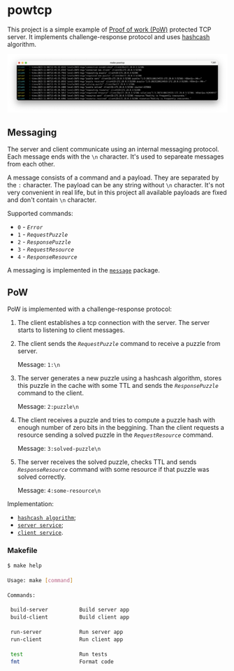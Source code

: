 # powtcp

This project is a simple example of [Proof of work (PoW)](https://en.wikipedia.org/wiki/Proof_of_work) protected TCP server. It implements challenge-response protocol and uses [hashcash](https://en.wikipedia.org/wiki/Hashcash) algorithm.

<p align="center"> 
  <img src="assets/demo.png">
</p>

## Messaging

The server and client communicate using an internal messaging protocol. Each message ends with the `\n` character. It's used to separeate messages from each other.

A message consists of a command and a payload. They are separated by the `:` character. The payload can be any string without `\n` character. It's not very convenient in real life, but in this project all available payloads are fixed and don't contain `\n` character.

Supported commands:
* `0` - *`Error`*
* `1` - *`RequestPuzzle`*
* `2` - *`ResponsePuzzle`*
* `3` - *`RequestResource`*
* `4` - *`ResponseResource`*

A messaging is implemented in the [`message`](./internal/pkg/lib/message/message.go) package.

## PoW

PoW is implemented with a challenge-response protocol:

1. The client establishes a tcp connection with the server. The server starts to listening to client messages.

2. The client sends the *`RequestPuzzle`* command to receive a puzzle from server.

   Message: `1:\n`

3. The server generates a new puzzle using a hashcash algorithm, stores this puzzle in the cache with some TTL and sends the *`ResponsePuzzle`* command to the client.

   Message: `2:puzzle\n`

4. The client receives a puzzle and tries to compute a puzzle hash with enough number of zero bits in the beggining. Than the client requests a resource sending a solved puzzle in the *`RequestResource`* command.

   Message: `3:solved-puzzle\n`

5. The server receives the solved puzzle, checks TTL and sends *`ResponseResource`* command with some resource if that puzzle was solved correctly.

   Message: `4:some-resource\n`
   
Implementation:
* [`hashcash algorithm`](./internal/pkg/lib/hashcash/hashcash.go);
* [`server service`](./internal/pkg/service/service_server.go);
* [`client service`](./internal/pkg/service/service_client.go).

### Makefile

```bash
$ make help

Usage: make [command]

Commands:

 build-server          Build server app
 build-client          Build client app

 run-server            Run server app
 run-client            Run client app

 test                  Run tests
 fmt                   Format code
```